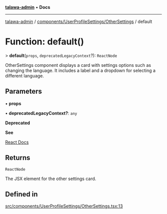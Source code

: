 [**talawa-admin**](../../../../README.md) • **Docs**

***

[talawa-admin](../../../../modules.md) / [components/UserProfileSettings/OtherSettings](../README.md) / default

# Function: default()

\> **default**(`props`, `deprecatedLegacyContext`?): `ReactNode`

OtherSettings component displays a card with settings options such as changing the language.
It includes a label and a dropdown for selecting a different language.

## Parameters

• **props**

• **deprecatedLegacyContext?**: `any`

**Deprecated**

**See**

[React Docs](https://legacy.reactjs.org/docs/legacy-context.html#referencing-context-in-lifecycle-methods)

## Returns

`ReactNode`

The JSX element for the other settings card.

## Defined in

[src/components/UserProfileSettings/OtherSettings.tsx:13](https://github.com/PalisadoesFoundation/talawa-admin/blob/084ac7e92dede9766b77e75cf296f40165965140/src/components/UserProfileSettings/OtherSettings.tsx#L13)
